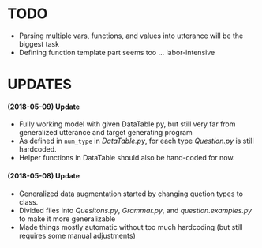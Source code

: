 # TODO
- Parsing multiple vars, functions, and values into utterance will be the biggest task
- Defining function template part seems too ... labor-intensive

# UPDATES
#### (2018-05-09) Update
- Fully working model with given DataTable.py, but still very far from generalized utterance and target generating program
- As defined in `num_type` in *DataTable.py*, for each type *Question.py* is still hardcoded.
- Helper functions in DataTable should also be hand-coded for now.

#### (2018-05-08) Update
- Generalized data augmentation started by changing quetion types to class.
- Divided files into *Quesitons.py*, *Grammar.py*, and *question.examples.py* to make it more generalizable
- Made things mostly automatic without too much hardcoding (but still requires some manual adjustments)
